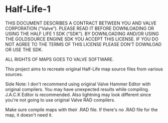 # Half-Life-1
 
 
THIS DOCUMENT DESCRIBES A CONTRACT BETWEEN YOU AND VALVE CORPORATION (“Valve”). 
PLEASE READ IT BEFORE DOWNLOADING OR USING THE HALF LIFE 1 SDK (“SDK”). 
BY DOWNLOADING AND/OR USING THE GOLDSOURCE ENGINE SDK YOU ACCEPT THIS LICENSE. 
IF YOU DO NOT AGREE TO THE TERMS OF THIS LICENSE PLEASE DON’T DOWNLOAD OR USE THE SDK.

ALL RIGHTS OF MAPS GOES TO VALVE SOFTWARE.

This project aims to recreate original Half-Life map source files from various sources.

Side Note: I don't recommend using original Valve Hammer Editor with original compilers. You may have unexpected results while compiling. J.A.C.K Editor is recommended. Also lightning may look different since you're not going to use original Valve RAD compilers.

Make sure compile maps with their .RAD file. If there's no .RAD file for the map, it doesn't need it.
